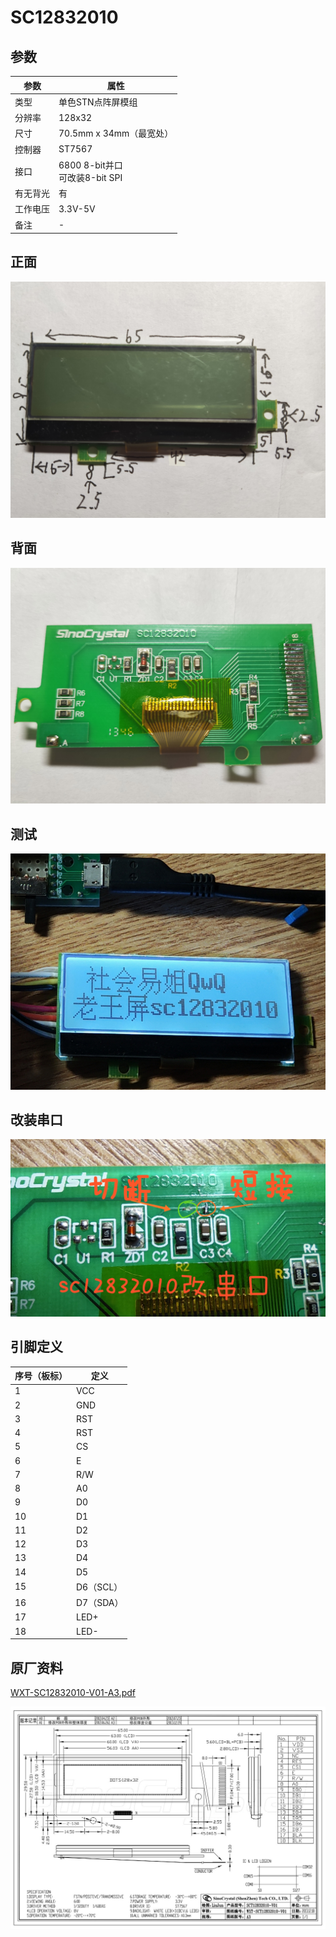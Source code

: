 # SC12832010

## 参数

| 参数     | 属性                                |
| -------- | ----------------------------------- |
| 类型     | 单色STN点阵屏模组                   |
| 分辨率   | 128x32                              |
| 尺寸     | 70.5mm x 34mm（最宽处）             |
| 控制器   | ST7567                              |
| 接口     | 6800 8-bit并口<br />可改装8-bit SPI |
| 有无背光 | 有                                  |
| 工作电压 | 3.3V-5V                             |
| 备注     | -                                   |

## 正面

![正面](正面.jpg)

## 背面

![背面](背面.jpg)

## 测试

![测试](测试.jpg)

## 改装串口

![改串口](改串口.jpg)

## 引脚定义

| 序号（板标） | 定义      |
| ------------ | --------- |
| 1            | VCC       |
| 2            | GND       |
| 3            | RST       |
| 4            | RST       |
| 5            | CS        |
| 6            | E         |
| 7            | R/W       |
| 8            | A0        |
| 9            | D0        |
| 10           | D1        |
| 11           | D2        |
| 12           | D3        |
| 13           | D4        |
| 14           | D5        |
| 15           | D6（SCL） |
| 16           | D7（SDA） |
| 17           | LED+      |
| 18           | LED-      |

## 原厂资料

[WXT-SC12832010-V01-A3.pdf](WXT-SC12832010-V01-A3.pdf)

![原厂资料](原厂资料.jpg)
